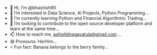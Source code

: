- 👋 Hi, I’m @bhashish90
- 👀 I’m interested in Data Science, AI Projects, Python Programming...
- 🌱 I’m currently learning Python and Financial Algorithmic Trading...
- 💞️ I’m looking to contribute to the open source developer platform and learn at the same time...
- 📫 How to reach me, ashishbhagavatula@gmail.com ...
- 😄 Pronouns: He/Him...
- ⚡ Fun fact: Banana belongs to the berry family...

<!---
bhashish90/bhashish90 is a ✨ special ✨ repository because its `README.md` (this file) appears on your GitHub profile.
You can click the Preview link to take a look at your changes.
--->
